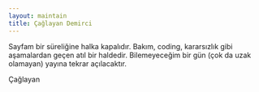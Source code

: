 ```yaml
---
layout: maintain
title: Çağlayan Demirci
---
```


Sayfam bir süreliğine halka kapalıdır. Bakım, coding, kararsızlık gibi aşamalardan geçen atıl bir haldedir. Bilemeyeceğim bir gün (çok da uzak olamayan) yayına tekrar açılacaktır.

Çağlayan